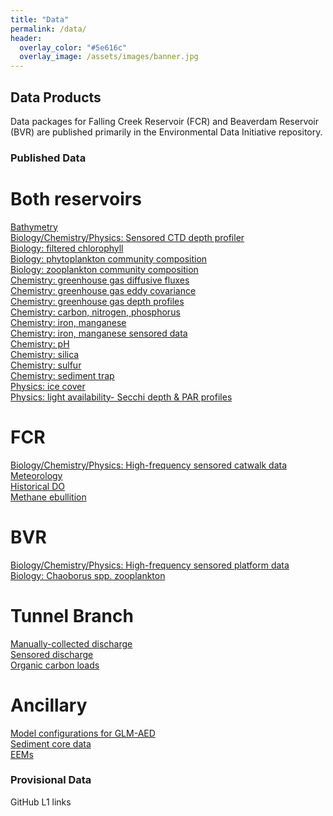 ```yaml
---
title: "Data"
permalink: /data/
header:
  overlay_color: "#5e616c"
  overlay_image: /assets/images/banner.jpg
---
```


## Data Products
Data packages for Falling Creek Reservoir (FCR) and Beaverdam Reservoir (BVR) are published primarily in the Environmental Data Initiative repository.

### Published Data 
# Both reservoirs
[Bathymetry](https://portal.edirepository.org/nis/mapbrowse?packageid=edi.1254.1)<br /> 
[Biology/Chemistry/Physics: Sensored CTD depth profiler](https://portal.edirepository.org/nis/mapbrowse?packageid=edi.200.13)<br />
[Biology: filtered chlorophyll](https://portal.edirepository.org/nis/mapbrowse?packageid=edi.555.3)<br />
[Biology: phytoplankton community composition](https://portal.edirepository.org/nis/mapbrowse?packageid=edi.272.7)<br />
[Biology: zooplankton community composition](https://portal.edirepository.org/nis/mapbrowse?packageid=edi.197.2)<br />
[Chemistry: greenhouse gas diffusive fluxes](https://portal.edirepository.org/nis/mapbrowse?packageid=edi.1082.2)<br />
[Chemistry: greenhouse gas eddy covariance](https://portal.edirepository.org/nis/mapbrowse?packageid=edi.1061.2)<br />
[Chemistry: greenhouse gas depth profiles](https://portal.edirepository.org/nis/mapbrowse?packageid=edi.551.7)<br />
[Chemistry: carbon, nitrogen, phosphorus](https://portal.edirepository.org/nis/mapbrowse?packageid=edi.199.11)<br />
[Chemistry: iron, manganese](https://portal.edirepository.org/nis/mapbrowse?packageid=edi.455.7)<br />
[Chemistry: iron, manganese sensored data](https://portal.edirepository.org/nis/mapbrowse?packageid=edi.1360.1)<br />
[Chemistry: pH](https://portal.edirepository.org/nis/mapbrowse?packageid=edi.198.11)<br />
[Chemistry: silica](https://portal.edirepository.org/nis/mapbrowse?packageid=edi.542.1)<br /> 
[Chemistry: sulfur](https://portal.edirepository.org/nis/mapbrowse?packageid=edi.607.0)<br /> 
[Chemistry: sediment trap](https://portal.edirepository.org/nis/mapbrowse?packageid=edi.1474.1)<br />
[Physics: ice cover](https://portal.edirepository.org/nis/mapbrowse?packageid=edi.456.4)<br /> 
[Physics: light availability- Secchi depth & PAR profiles](https://portal.edirepository.org/nis/mapbrowse?packageid=edi.198.11)<br />

# FCR
[Biology/Chemistry/Physics: High-frequency sensored catwalk data](https://portal.edirepository.org/nis/mapbrowse?packageid=edi.271.7)<br />
[Meteorology](https://portal.edirepository.org/nis/mapbrowse?packageid=edi.389.7)<br />
[Historical DO](https://portal.edirepository.org/nis/mapbrowse?packageid=edi.1357.1)<br />
[Methane ebullition](https://portal.edirepository.org/nis/mapbrowse?packageid=edi.440.2)<br />

# BVR
[Biology/Chemistry/Physics: High-frequency sensored platform data](https://portal.edirepository.org/nis/mapbrowse?packageid=edi.725.3)<br />
[Biology: Chaoborus spp. zooplankton](https://portal.edirepository.org/nis/mapbrowse?packageid=edi.828.1)<br />

# Tunnel Branch

[Manually-collected discharge](https://portal.edirepository.org/nis/mapbrowse?packageid=edi.454.6)<br />
[Sensored discharge](https://portal.edirepository.org/nis/mapbrowse?packageid=edi.202.10)<br />
[Organic carbon loads](https://portal.edirepository.org/nis/mapbrowse?packageid=edi.127.1)<br />

# Ancillary
[Model configurations for GLM-AED](https://portal.edirepository.org/nis/mapbrowse?packageid=edi.1127.1)<br /> 
[Sediment core data](https://portal.edirepository.org/nis/mapbrowse?packageid=edi.1299.1)<br />
[EEMs](https://portal.edirepository.org/nis/mapbrowse?packageid=edi.841.1)<br />

### Provisional Data

GitHub L1 links
